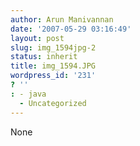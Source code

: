 ```yaml
---
author: Arun Manivannan
date: '2007-05-29 03:16:49'
layout: post
slug: img_1594jpg-2
status: inherit
title: img_1594.JPG
wordpress_id: '231'
? ''
: - java
  - Uncategorized
---
```


None

